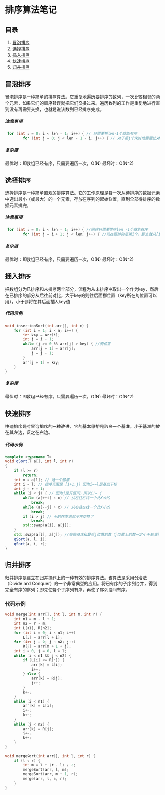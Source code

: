 # 排序算法笔记

## 目录
1. [冒泡排序](#冒泡排序)
2. [选择排序](#选择排序)
3. [插入排序](#插入排序)
4. [快速排序](#快速排序)
5. [归并排序](#归并排序)

## 冒泡排序
冒泡排序是一种简单的排序算法。它重复地遍历要排序的数列，一次比较相邻的两个元素，如果它们的顺序错误就把它们交换过来。遍历数列的工作是重复地进行直到没有再需要交换，也就是说该数列已经排序完成。

##### 注意事项
```cpp
 for (int i = 0; i < len - 1; i++) { // 只需要排len-1个就能有序
        for (int j = 0; j < len - 1 - i; j++) { // 对于第j个来说他需要比对len-1-i个  
```
##### 复杂度
最优时：即数组已经有序，只需要遍历一次，O(N)
最坏时：O(N^2)

## 选择排序
选择排序是一种简单直观的排序算法。它的工作原理是每一次从待排序的数据元素中选出最小（或最大）的一个元素，存放在序列的起始位置，直到全部待排序的数据元素排完。

##### 注意事项
```cpp
 for (int i = 0; i < len - 1; i++) { //同理只需要排序len -1个就能有序
        for (int j = i + 1; j < len; j++) { //现在要排的是第i个，那么就从[i+1,len-1]中选一个最小的放在i位置上
```

##### 复杂度
最优时：即数组已经有序，只需要遍历一次，O(N)
最坏时：O(N^2)

## 插入排序
把数组分为已排序和未排序两个部分，流程为从未排序中取出一个作为key，然后在已排序的部分从后往前对比，大于key的则往后面挪位置（key所在的位置可以用），小于则将在其后面插入key值

##### 代码示例
```cpp
void insertionSort(int arr[], int n) {
    for (int i = 1; i < n; i++) {
        int key = arr[i];
        int j = i - 1;
        while (j >= 0 && arr[j] > key) { //腾位置
            arr[j + 1] = arr[j];
            j = j - 1;
        }
        arr[j + 1] = key;
    }
}
```

##### 复杂度
最优时：即数组已经有序，只需要遍历一次，O(N)
最坏时：O(N^2)




## 快速排序
快速排序是对冒泡排序的一种改进。它的基本思想是取出一个基准，小于基准的放在其左边，反之在右边。

##### 代码示例
```cpp
template <typename T>
void qSort(T a[], int l, int r)
{
    if (l >= r)
        return;
    int x = a[l]; // 选一个基底
    int i = l; // 排序范围是 [i+1,j) 因为i==l是基底下标
    int j = r + 1;
    while (i < j) { // 因为j是开区间，所以i!= j
        while (a[++i] < x) // 从左往右找一个比X大的
            break;
        while (a[--j] > x) // 从右往左找一个比X小的
            break;
        if (i > j) // 小的在左边就不用交换了
            break;
        std::swap(a[i], a[j]);
    }
    std::swap(a[l], a[j]); //交换基准和最后j位置的数（j位置上的数一定小于基准）
    qSort(a, l, i);
    qSort(a, i, r);
}
```

## 归并排序
归并排序是建立在归并操作上的一种有效的排序算法。该算法是采用分治法（Divide and Conquer）的一个非常典型的应用。将已有序的子序列合并，得到完全有序的序列；即先使每个子序列有序，再使子序列段间有序。

### 代码示例
```cpp
void merge(int arr[], int l, int m, int r) {
    int n1 = m - l + 1;
    int n2 = r - m;
    int L[n1], R[n2];
    for (int i = 0; i < n1; i++)
        L[i] = arr[l + i];
    for (int j = 0; j < n2; j++)
        R[j] = arr[m + 1 + j];
    int i = 0, j = 0, k = l;
    while (i < n1 && j < n2) {
        if (L[i] <= R[j]) {
            arr[k] = L[i];
            i++;
        } else {
            arr[k] = R[j];
            j++;
        }
        k++;
    }
    while (i < n1) {
        arr[k] = L[i];
        i++;
        k++;
    }
    while (j < n2) {
        arr[k] = R[j];
        j++;
        k++;
    }
}

void mergeSort(int arr[], int l, int r) {
    if (l < r) {
        int m = l + (r - l) / 2;
        mergeSort(arr, l, m);
        mergeSort(arr, m + 1, r);
        merge(arr, l, m, r);
    }
}
```